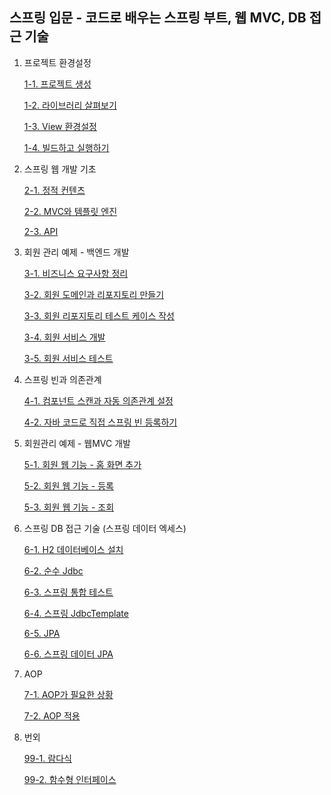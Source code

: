 ## 스프링 입문 - 코드로 배우는 스프링 부트, 웹 MVC, DB 접근 기술

1. 프로젝트 환경설정
    
    [1-1. 프로젝트 생성](https://github.com/OOH-AHH-HAN/spring-study/blob/cd232466e879c73de18fbb699eee8a4538c88750/contents/kitseok/note/Spring%20Introduction/1.%20%ED%94%84%EB%A1%9C%EC%A0%9D%ED%8A%B8%20%ED%99%98%EA%B2%BD%EC%84%A4%EC%A0%95/1-1.%20%ED%94%84%EB%A1%9C%EC%A0%9D%ED%8A%B8%20%EC%83%9D%EC%84%B1.md)
    
    [1-2. 라이브러리 살펴보기](https://github.com/OOH-AHH-HAN/spring-study/blob/69142f9131ff9f9915b5719e40c9d4bc7a5b153e/contents/kitseok/note/Spring%20Introduction/1.%20%ED%94%84%EB%A1%9C%EC%A0%9D%ED%8A%B8%20%ED%99%98%EA%B2%BD%EC%84%A4%EC%A0%95/1-2.%20%EB%9D%BC%EC%9D%B4%EB%B8%8C%EB%9F%AC%EB%A6%AC%20%EC%82%B4%ED%8E%B4%EB%B3%B4%EA%B8%B0.md)
    
    [1-3. View 환경설정](https://github.com/OOH-AHH-HAN/spring-study/blob/69142f9131ff9f9915b5719e40c9d4bc7a5b153e/contents/kitseok/note/Spring%20Introduction/1.%20%ED%94%84%EB%A1%9C%EC%A0%9D%ED%8A%B8%20%ED%99%98%EA%B2%BD%EC%84%A4%EC%A0%95/1-3.%20View%20%ED%99%98%EA%B2%BD%EC%84%A4%EC%A0%95.md)
    
    [1-4. 빌드하고 실행하기](https://github.com/OOH-AHH-HAN/spring-study/blob/69142f9131ff9f9915b5719e40c9d4bc7a5b153e/contents/kitseok/note/Spring%20Introduction/1.%20%ED%94%84%EB%A1%9C%EC%A0%9D%ED%8A%B8%20%ED%99%98%EA%B2%BD%EC%84%A4%EC%A0%95/1-4.%20%EB%B9%8C%EB%93%9C%ED%95%98%EA%B3%A0%20%EC%8B%A4%ED%96%89%ED%95%98%EA%B8%B0.md)
    
2. 스프링 웹 개발 기초
    
    [2-1. 정적 컨텐츠](https://github.com/OOH-AHH-HAN/spring-study/blob/69142f9131ff9f9915b5719e40c9d4bc7a5b153e/contents/kitseok/note/Spring%20Introduction/2.%20%EC%8A%A4%ED%94%84%EB%A7%81%20%EC%9B%B9%20%EA%B0%9C%EB%B0%9C%20%EA%B8%B0%EC%B4%88/2-1.%20%EC%A0%95%EC%A0%81%20%EC%BB%A8%ED%85%90%EC%B8%A0.md)
    
    [2-2. MVC와 템플릿 엔진](https://github.com/OOH-AHH-HAN/spring-study/blob/69142f9131ff9f9915b5719e40c9d4bc7a5b153e/contents/kitseok/note/Spring%20Introduction/2.%20%EC%8A%A4%ED%94%84%EB%A7%81%20%EC%9B%B9%20%EA%B0%9C%EB%B0%9C%20%EA%B8%B0%EC%B4%88/2-2.%20MVC%EC%99%80%20%ED%85%9C%ED%94%8C%EB%A6%BF%20%EC%97%94%EC%A7%84.md)
    
    [2-3. API](https://github.com/OOH-AHH-HAN/spring-study/blob/69142f9131ff9f9915b5719e40c9d4bc7a5b153e/contents/kitseok/note/Spring%20Introduction/2.%20%EC%8A%A4%ED%94%84%EB%A7%81%20%EC%9B%B9%20%EA%B0%9C%EB%B0%9C%20%EA%B8%B0%EC%B4%88/2-3.%20API.md)
    
3. 회원 관리 예제 - 백엔드 개발
    
    [3-1. 비즈니스 요구사항 정리](https://github.com/OOH-AHH-HAN/spring-study/blob/69142f9131ff9f9915b5719e40c9d4bc7a5b153e/contents/kitseok/note/Spring%20Introduction/3.%20%ED%9A%8C%EC%9B%90%20%EA%B4%80%EB%A6%AC%20%EC%98%88%EC%A0%9C%20-%20%EB%B0%B1%EC%97%94%EB%93%9C%20%EA%B0%9C%EB%B0%9C/3-1.%20%EB%B9%84%EC%A6%88%EB%8B%88%EC%8A%A4%20%EC%9A%94%EA%B5%AC%EC%82%AC%ED%95%AD%20%EC%A0%95%EB%A6%AC.md)
    
    [3-2. 회원 도메인과 리포지토리 만들기](https://github.com/OOH-AHH-HAN/spring-study/blob/69142f9131ff9f9915b5719e40c9d4bc7a5b153e/contents/kitseok/note/Spring%20Introduction/3.%20%ED%9A%8C%EC%9B%90%20%EA%B4%80%EB%A6%AC%20%EC%98%88%EC%A0%9C%20-%20%EB%B0%B1%EC%97%94%EB%93%9C%20%EA%B0%9C%EB%B0%9C/3-2.%20%ED%9A%8C%EC%9B%90%20%EB%8F%84%EB%A9%94%EC%9D%B8%EA%B3%BC%20%EB%A6%AC%ED%8F%AC%EC%A7%80%ED%86%A0%EB%A6%AC%20%EB%A7%8C%EB%93%A4%EA%B8%B0.md)
    
    [3-3. 회원 리포지토리 테스트 케이스 작성](https://github.com/OOH-AHH-HAN/spring-study/blob/69142f9131ff9f9915b5719e40c9d4bc7a5b153e/contents/kitseok/note/Spring%20Introduction/3.%20%ED%9A%8C%EC%9B%90%20%EA%B4%80%EB%A6%AC%20%EC%98%88%EC%A0%9C%20-%20%EB%B0%B1%EC%97%94%EB%93%9C%20%EA%B0%9C%EB%B0%9C/3-3.%20%ED%9A%8C%EC%9B%90%20%EB%A6%AC%ED%8F%AC%EC%A7%80%ED%86%A0%EB%A6%AC%20%ED%85%8C%EC%8A%A4%ED%8A%B8%20%EC%BC%80%EC%9D%B4%EC%8A%A4%20%EC%9E%91%EC%84%B1.md)
    
    [3-4. 회원 서비스 개발](https://github.com/OOH-AHH-HAN/spring-study/blob/69142f9131ff9f9915b5719e40c9d4bc7a5b153e/contents/kitseok/note/Spring%20Introduction/3.%20%ED%9A%8C%EC%9B%90%20%EA%B4%80%EB%A6%AC%20%EC%98%88%EC%A0%9C%20-%20%EB%B0%B1%EC%97%94%EB%93%9C%20%EA%B0%9C%EB%B0%9C/3-4.%20%ED%9A%8C%EC%9B%90%20%EC%84%9C%EB%B9%84%EC%8A%A4%20%EA%B0%9C%EB%B0%9C.md)
    
    [3-5. 회원 서비스 테스트](https://github.com/OOH-AHH-HAN/spring-study/blob/69142f9131ff9f9915b5719e40c9d4bc7a5b153e/contents/kitseok/note/Spring%20Introduction/3.%20%ED%9A%8C%EC%9B%90%20%EA%B4%80%EB%A6%AC%20%EC%98%88%EC%A0%9C%20-%20%EB%B0%B1%EC%97%94%EB%93%9C%20%EA%B0%9C%EB%B0%9C/3-5.%20%ED%9A%8C%EC%9B%90%20%EC%84%9C%EB%B9%84%EC%8A%A4%20%ED%85%8C%EC%8A%A4%ED%8A%B8.md)
    
4. 스프링 빈과 의존관계
    
    [4-1. 컴포넌트 스캔과 자동 의존관계 설정](https://github.com/OOH-AHH-HAN/spring-study/blob/69142f9131ff9f9915b5719e40c9d4bc7a5b153e/contents/kitseok/note/Spring%20Introduction/4.%20%EC%8A%A4%ED%94%84%EB%A7%81%20%EB%B9%88%EA%B3%BC%20%EC%9D%98%EC%A1%B4%EA%B4%80%EA%B3%84/4-1.%20%EC%BB%B4%ED%8F%AC%EB%84%8C%ED%8A%B8%20%EC%8A%A4%EC%BA%94%EA%B3%BC%20%EC%9E%90%EB%8F%99%20%EC%9D%98%EC%A1%B4%EA%B3%BC%EA%B3%84%20%EC%84%A4%EC%A0%95.md)
    
    [4-2. 자바 코드로 직접 스프링 빈 등록하기](https://github.com/OOH-AHH-HAN/spring-study/blob/69142f9131ff9f9915b5719e40c9d4bc7a5b153e/contents/kitseok/note/Spring%20Introduction/4.%20%EC%8A%A4%ED%94%84%EB%A7%81%20%EB%B9%88%EA%B3%BC%20%EC%9D%98%EC%A1%B4%EA%B4%80%EA%B3%84/4-2.%20%EC%9E%90%EB%B0%94%20%EC%BD%94%EB%93%9C%EB%A1%9C%20%EC%A7%81%EC%A0%91%20%EC%8A%A4%ED%94%84%EB%A7%81%20%EB%B9%88%20%EB%93%B1%EB%A1%9D%ED%95%98%EA%B8%B0.md)
    
5. 회원관리 예제 - 웹MVC 개발
    
    [5-1. 회원 웹 기능 - 홈 화면 추가](https://github.com/OOH-AHH-HAN/spring-study/blob/69142f9131ff9f9915b5719e40c9d4bc7a5b153e/contents/kitseok/note/Spring%20Introduction/5.%20%ED%9A%8C%EC%9B%90%EA%B4%80%EB%A6%AC%20%EC%98%88%EC%A0%9C%20-%20%EC%9B%B9%20MVC%20%EA%B0%9C%EB%B0%9C/5-1.%20%ED%9A%8C%EC%9B%90%20%EC%9B%B9%20%EA%B8%B0%EB%8A%A5%20-%20%ED%99%88%20%ED%99%94%EB%A9%B4%20%EC%B6%94%EA%B0%80.md)
    
    [5-2. 회원 웹 기능 - 등록](https://github.com/OOH-AHH-HAN/spring-study/blob/69142f9131ff9f9915b5719e40c9d4bc7a5b153e/contents/kitseok/note/Spring%20Introduction/5.%20%ED%9A%8C%EC%9B%90%EA%B4%80%EB%A6%AC%20%EC%98%88%EC%A0%9C%20-%20%EC%9B%B9%20MVC%20%EA%B0%9C%EB%B0%9C/5-2.%20%ED%9A%8C%EC%9B%90%20%EC%9B%B9%20%EA%B8%B0%EB%8A%A5%20-%20%EB%93%B1%EB%A1%9D.md)
    
    [5-3. 회원 웹 기능 - 조회](https://github.com/OOH-AHH-HAN/spring-study/blob/69142f9131ff9f9915b5719e40c9d4bc7a5b153e/contents/kitseok/note/Spring%20Introduction/5.%20%ED%9A%8C%EC%9B%90%EA%B4%80%EB%A6%AC%20%EC%98%88%EC%A0%9C%20-%20%EC%9B%B9%20MVC%20%EA%B0%9C%EB%B0%9C/5-3.%20%ED%9A%8C%EC%9B%90%20%EC%9B%B9%20%EA%B8%B0%EB%8A%A5%20-%20%EC%A1%B0%ED%9A%8C.md)
    
6. 스프링 DB 접근 기술 (스프링 데이터 엑세스)
    
    [6-1. H2 데이터베이스 설치](https://github.com/OOH-AHH-HAN/spring-study/blob/0a496fb4c238afe569d01d5868d26c3ad98f230b/contents/kitseok/note/Spring%20Introduction/6.%20%EC%8A%A4%ED%94%84%EB%A7%81%20DB%20%EC%A0%91%EA%B7%BC%20%EA%B8%B0%EC%88%A0(%EC%8A%A4%ED%94%84%EB%A7%81%20%EB%8D%B0%EC%9D%B4%ED%84%B0%20%EC%97%91%EC%84%B8%EC%8A%A4)/6-1.%20H2%20%EB%8D%B0%EC%9D%B4%ED%84%B0%EB%B2%A0%EC%9D%B4%EC%8A%A4%20%EC%84%A4%EC%B9%98.md)
    
    [6-2. 순수 Jdbc](https://github.com/OOH-AHH-HAN/spring-study/blob/0a496fb4c238afe569d01d5868d26c3ad98f230b/contents/kitseok/note/Spring%20Introduction/6.%20%EC%8A%A4%ED%94%84%EB%A7%81%20DB%20%EC%A0%91%EA%B7%BC%20%EA%B8%B0%EC%88%A0(%EC%8A%A4%ED%94%84%EB%A7%81%20%EB%8D%B0%EC%9D%B4%ED%84%B0%20%EC%97%91%EC%84%B8%EC%8A%A4)/6-2.%20%EC%88%9C%EC%88%98%20Jdbc.md)
    
    [6-3. 스프링 통합 테스트](https://github.com/OOH-AHH-HAN/spring-study/blob/0a496fb4c238afe569d01d5868d26c3ad98f230b/contents/kitseok/note/Spring%20Introduction/6.%20%EC%8A%A4%ED%94%84%EB%A7%81%20DB%20%EC%A0%91%EA%B7%BC%20%EA%B8%B0%EC%88%A0(%EC%8A%A4%ED%94%84%EB%A7%81%20%EB%8D%B0%EC%9D%B4%ED%84%B0%20%EC%97%91%EC%84%B8%EC%8A%A4)/6-3.%20%EC%8A%A4%ED%94%84%EB%A7%81%20%ED%86%B5%ED%95%A9%20%ED%85%8C%EC%8A%A4%ED%8A%B8.md)
    
    [6-4. 스프링 JdbcTemplate](https://github.com/OOH-AHH-HAN/spring-study/blob/0a496fb4c238afe569d01d5868d26c3ad98f230b/contents/kitseok/note/Spring%20Introduction/6.%20%EC%8A%A4%ED%94%84%EB%A7%81%20DB%20%EC%A0%91%EA%B7%BC%20%EA%B8%B0%EC%88%A0(%EC%8A%A4%ED%94%84%EB%A7%81%20%EB%8D%B0%EC%9D%B4%ED%84%B0%20%EC%97%91%EC%84%B8%EC%8A%A4)/6-4.%20%EC%8A%A4%ED%94%84%EB%A7%81%20JdbcTemplate.md)
    
    [6-5. JPA](https://github.com/OOH-AHH-HAN/spring-study/blob/0a496fb4c238afe569d01d5868d26c3ad98f230b/contents/kitseok/note/Spring%20Introduction/6.%20%EC%8A%A4%ED%94%84%EB%A7%81%20DB%20%EC%A0%91%EA%B7%BC%20%EA%B8%B0%EC%88%A0(%EC%8A%A4%ED%94%84%EB%A7%81%20%EB%8D%B0%EC%9D%B4%ED%84%B0%20%EC%97%91%EC%84%B8%EC%8A%A4)/6-5.%20JPA.md)
    
    [6-6. 스프링 데이터 JPA](https://github.com/OOH-AHH-HAN/spring-study/blob/0a496fb4c238afe569d01d5868d26c3ad98f230b/contents/kitseok/note/Spring%20Introduction/6.%20%EC%8A%A4%ED%94%84%EB%A7%81%20DB%20%EC%A0%91%EA%B7%BC%20%EA%B8%B0%EC%88%A0(%EC%8A%A4%ED%94%84%EB%A7%81%20%EB%8D%B0%EC%9D%B4%ED%84%B0%20%EC%97%91%EC%84%B8%EC%8A%A4)/6-6.%20%EC%8A%A4%ED%94%84%EB%A7%81%20%EB%8D%B0%EC%9D%B4%ED%84%B0%20JPA.md)
    
7. AOP
    
    [7-1. AOP가 필요한 상황](https://github.com/OOH-AHH-HAN/spring-study/blob/0a496fb4c238afe569d01d5868d26c3ad98f230b/contents/kitseok/note/Spring%20Introduction/7.%20AOP/7-1.%20AOP%EA%B0%80%20%ED%95%84%EC%9A%94%ED%95%9C%20%EC%83%81%ED%99%A9.md)
    
    [7-2. AOP 적용](https://github.com/OOH-AHH-HAN/spring-study/blob/0a496fb4c238afe569d01d5868d26c3ad98f230b/contents/kitseok/note/Spring%20Introduction/7.%20AOP/7-2.%20AOP%20%EC%A0%81%EC%9A%A9.md)
    
99. 번외
    
    [99-1. 람다식](https://github.com/OOH-AHH-HAN/spring-study/blob/0a496fb4c238afe569d01d5868d26c3ad98f230b/contents/kitseok/note/Spring%20Introduction/99.%20%EB%B2%88%EC%99%B8/99-1.%20%EB%9E%8C%EB%8B%A4%EC%8B%9D.md)
    
    [99-2. 함수형 인터페이스](https://github.com/OOH-AHH-HAN/spring-study/blob/0a496fb4c238afe569d01d5868d26c3ad98f230b/contents/kitseok/note/Spring%20Introduction/99.%20%EB%B2%88%EC%99%B8/99-2.%20%ED%95%A8%EC%88%98%ED%98%95%20%EC%9D%B8%ED%84%B0%ED%8E%98%EC%9D%B4%EC%8A%A4.md)
    


    

